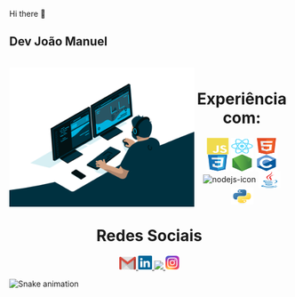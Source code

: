  Hi there 👋
 ## Dev João Manuel
 <div  align="center"> 
   <div style="display: inline_block"><br>
     <img align="left" height="250" alt="coding-time" src="code.gif">
     <h1 align="center">Experiência com:</h1>
     <img align="center" height="30" width="40" alt="js-icon"  src="https://raw.githubusercontent.com/devicons/devicon/master/icons/javascript/javascript-plain.svg">
     <img align="center" height="30" width="40" alt="react-icon" src="https://raw.githubusercontent.com/devicons/devicon/master/icons/react/react-original.svg">
     <img align="center" height="30" width="40" alt="html-icon" src="https://raw.githubusercontent.com/devicons/devicon/master/icons/html5/html5-original.svg">
     <img align="center" height="30" width="40" alt="css-icon" src="https://raw.githubusercontent.com/devicons/devicon/master/icons/css3/css3-original.svg">
     <img align="center" height="30" width="40" alt="nodejs-icon" src="https://raw.githubusercontent.com/devicons/devicon/master/icons/nodejs/nodejs-original.svg">
     <img align="center" height="30" width="40" alt="c-icon" src="https://raw.githubusercontent.com/devicons/devicon/master/icons/c/c-original.svg">
     <img align="center" height="30" width="40" alt="nodejs-icon" src="https://raw.githubusercontent.com/jmnote/z-icons/master/svg/cpp.svg">
     <img align="center" height="30" width="40" alt="react-icon" src="https://raw.githubusercontent.com/devicons/devicon/master/icons/java/java-original.svg">
     <img align="center" height="30" width="40" alt="react-icon" src="https://raw.githubusercontent.com/devicons/devicon/master/icons/python/python-original.svg">
    </div>
     
   
   <h1 align="center">Redes Sociais</h1>
     <a href = "mailto: work.luigi.fonseca@gmail.com">
       <img width="30" src="gmail.svg">
     </a>
     <a href = "https://www.linkedin.com/in/luigi-gottardello-fonseca-44651a205/">
       <img width="25" src="linkedin.svg">
     </a>
     <a href = "https://www.youtube.com/channel/UCd5Ivcm28R1C3fCQKbOx2cg">
       <img width="35" src="youtube.svg">
     </a>
     <a href = "https://www.instagram.com/devparadev/">
       <img width="25" src="instagram.png">
     </a>
 </div>
   
 ![Snake animation](https://github.com/LuigiGF/LuigiGF/blob/output/github-contribution-grid-snake.svg)
